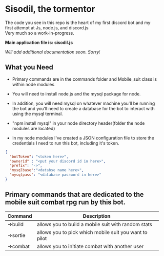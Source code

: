 # Sisodil, the tormentor

The code you see in this repo is the heart of my first discord bot and my first attempt at Js, node.js, and discord.js    
Very much so a work-in-progress.

**Main application file is: sisodil.js**

*Will add additional documentation soon. Sorry!*

## What you Need
- Primary commands are in the commands folder and Mobile_suit class is within node modules. 

- You will need to install node.js and the mysql package for node. 

- In addition, you will need mysql on whatever machine you'll be running the bot and you'll need to create a database for the bot to interact with using the mysql terminal.

- "npm install mysql" in your node directory header(folder the node modules are located)

- In my node modules I've created a JSON configuration file to store the credentials I need to run this bot, including it's token.

```json
{
  "botToken": "<token here>",
  "ownerid" : "<put your discord id in here>",
  "prefix": "->",
  "mysqlbase":"<databse name here>",
  "mysqlpass": "<database password in here>"
}
```

## Primary commands that are dedicated to the mobile suit combat rpg run by this bot.

Command | Description
--------- | -----------
->build | allows you to build a mobile suit with random stats     
->sortie | allows you to pick which mobile suit you want to pilot 
->combat | allows you to initiate combat with another user        

